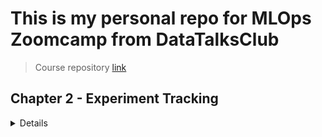 # This is my personal repo for MLOps Zoomcamp from DataTalksClub
> Course repository [link](https://github.com/DataTalksClub/mlops-zoomcamp)

## Chapter 2 - Experiment Tracking

<details>

### Create environment
``` bash
conda create --name exp-tracking-env python=3.9
```

### Activate experiment tracking environment
``` bash
conda activate exp-tracking-env
```

### Change to directory
```bash
cd 02-experiment-tracking
```
### Install requirements.txt
```bash
pip install -r requirements.txt
```

### Run MLFlow
```bash
mlflow ui --backend-store-uri sqlite:///mlflow.sqlite
```
</details>
